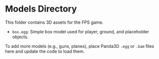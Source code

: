 # Models Directory

This folder contains 3D assets for the FPS game.  
- `box.egg`: Simple box model used for player, ground, and placeholder objects.

To add more models (e.g., guns, planes), place Panda3D `.egg` or `.bam` files here and update the code to load them.